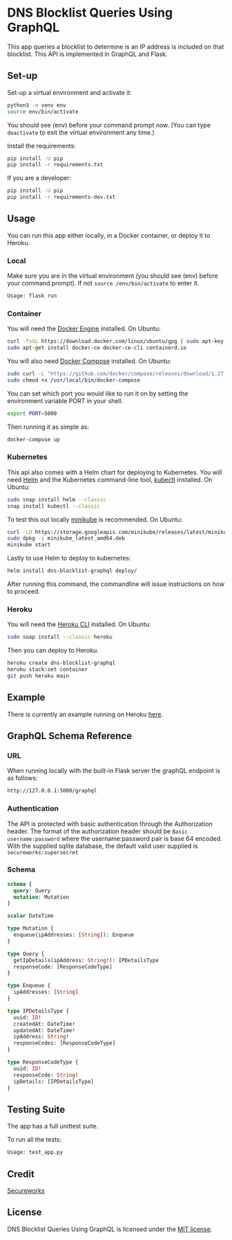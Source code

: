 # DNS Blocklist Queries Using GraphQL

This app queries a blocklist to determine is an IP address is included on that blocklist. This API is implemented in GraphQL and Flask.

## Set-up

Set-up a virtual environment and activate it:

```bash
python3 -m venv env
source env/bin/activate
```

You should see (env) before your command prompt now. (You can type `deactivate` to exit the virtual environment any time.)

Install the requirements:

```bash
pip install -U pip
pip install -r requirements.txt
```

If you are a developer:

```bash
pip install -U pip
pip install -r requirements-dev.txt
```

## Usage

You can run this app either locally, in a Docker container, or deploy it to Heroku.

### Local

Make sure you are in the virtual environment (you should see (env) before your command prompt). If not `source /env/bin/activate` to enter it.

```bash
Usage: flask run
```

### Container

You will need the [Docker Engine](https://docs.docker.com/engine/install/) installed. On Ubuntu:

```bash
curl -fsSL https://download.docker.com/linux/ubuntu/gpg | sudo apt-key add -
sudo apt-get install docker-ce docker-ce-cli containerd.io
```

You will also need [Docker Compose](https://docs.docker.com/compose/install/) installed. On Ubuntu:

```bash
sudo curl -L "https://github.com/docker/compose/releases/download/1.27.4/docker-compose-$(uname -s)-$(uname -m)" -o /usr/local/bin/docker-compose
sudo chmod +x /usr/local/bin/docker-compose
```

You can set which port you would like to run it on by setting the environment variable PORT in your shell.

```bash
export PORT=5000
```

Then running it as simple as:

```bash
docker-compose up
```

### Kubernetes

This api also comes with a Helm chart for deploying to Kubernetes. You will need [Helm](https://helm.sh/docs/intro/install/) and the Kubernetes command-line tool, [kubectl](https://kubernetes.io/docs/tasks/tools/install-kubectl/) installed. On Ubuntu:

```bash
sudo snap install helm --classic
snap install kubectl --classic
```

To test this out locally [minikube](https://minikube.sigs.k8s.io/docs/start/) is recommended. On Ubuntu:

```bash
curl -LO https://storage.googleapis.com/minikube/releases/latest/minikube_latest_amd64.deb
sudo dpkg -i minikube_latest_amd64.deb
minikube start
```

Lastly to use Helm to deploy to kubernetes:

```bash
helm install dns-blocklist-graphql deploy/
```

After running this command, the commandline will issue instructions on how to proceed.

### Heroku

You will need the [Heroku CLI](https://devcenter.heroku.com/articles/heroku-cli) installed. On Ubuntu:

```bash
sudo snap install --classic heroku
```

Then you can deploy to Heroku.

```bash
heroku create dns-blocklist-graphql
heroku stack:set container
git push heroku main
```

## Example

There is currently an example running on Heroku [here](https://dns-blocklist-graphql.herokuapp.com/).

## GraphQL Schema Reference

### URL

When running locally with the built-in Flask server the graphQL endpoint is as follows:

```bash
http://127.0.0.1:5000/graphql
```

### Authentication

The API is protected with basic authentication through the Authorization header. The format of the authorization header should be `Basic username:password` where the username:password pair is base 64 encoded. With the supplied sqlite database, the default valid user supplied is `secureworks:supersecret`

### Schema

```graphql
schema {
  query: Query
  mutation: Mutation
}

scalar DateTime

type Mutation {
  enqueue(ipAddresses: [String]): Enqueue
}

type Query {
  getIpDetails(ipAddress: String!): IPDetailsType
  responseCode: [ResponseCodeType]
}

type Enqueue {
  ipAddresses: [String]
}

type IPDetailsType {
  uuid: ID!
  createdAt: DateTime!
  updatedAt: DateTime!
  ipAddress: String!
  responseCodes: [ResponseCodeType]
}

type ResponseCodeType {
  uuid: ID!
  responseCode: String!
  ipDetails: [IPDetailsType]
}
```

## Testing Suite

The app has a full unittest suite.

To run all the tests:

```bash
Usage: test_app.py
```

## Credit

[Secureworks](https://www.secureworks.com/)

## License

DNS Blocklist Queries Using GraphQL is licensed under the [MIT license](https://github.com/danrneal/dns-blocklist-graphql/blob/master/LICENSE).
